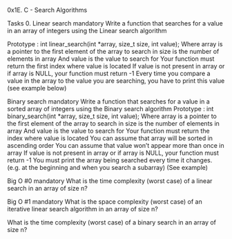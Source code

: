 0x1E. C - Search Algorithms

Tasks 0. Linear search mandatory Write a function that searches for a value in an array of integers using the Linear search algorithm

Prototype : int linear_search(int *array, size_t size, int value); Where array is a pointer to the first element of the array to search in size is the number of elements in array And value is the value to search for Your function must return the first index where value is located If value is not present in array or if array is NULL, your function must return -1 Every time you compare a value in the array to the value you are searching, you have to print this value (see example below)

Binary search mandatory Write a function that searches for a value in a sorted array of integers using the Binary search algorithm
Prototype : int binary_search(int *array, size_t size, int value); Where array is a pointer to the first element of the array to search in size is the number of elements in array And value is the value to search for Your function must return the index where value is located You can assume that array will be sorted in ascending order You can assume that value won’t appear more than once in array If value is not present in array or if array is NULL, your function must return -1 You must print the array being searched every time it changes. (e.g. at the beginning and when you search a subarray) (See example)

Big O #0 mandatory What is the time complexity (worst case) of a linear search in an array of size n?

Big O #1 mandatory What is the space complexity (worst case) of an iterative linear search algorithm in an array of size n?

What is the time complexity (worst case) of a binary search in an array of size n?
